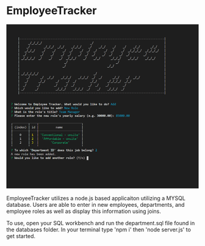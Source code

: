 # EmployeeTracker

![appimg](/img/employeetracker.PNG)


EmployeeTracker utilizes a node.js based applicaiton utilizing a MYSQL database. Users are able to enter in new employees, departments, and employee roles as well as display this information using joins.

To use, open your SQL workbench and run the department.sql file found in the databases folder. In your terminal type 'npm i' then 'node server.js' to get started.
